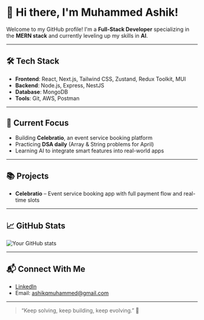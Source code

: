 # 👋 Hi there, I'm Muhammed Ashik!

Welcome to my GitHub profile! I'm a **Full-Stack Developer** specializing in the **MERN stack** and currently leveling up my skills in **AI**.

---

## 🛠️ Tech Stack
- **Frontend**: React, Next.js, Tailwind CSS, Zustand, Redux Toolkit, MUI
- **Backend**: Node.js, Express, NestJS
- **Database**: MongoDB
- **Tools**: Git, AWS, Postman 

---

## 🚀 Current Focus
- Building **Celebratio**, an event service booking platform
- Practicing **DSA daily** (Array & String problems for April)
- Learning AI to integrate smart features into real-world apps

---

## 📚 Projects
- **Celebratio** – Event service booking app with full payment flow and real-time slots

---

## 📈 GitHub Stats
![Your GitHub stats](https://github-readme-stats.vercel.app/api?username=ashikqmuhammed&show_icons=true&theme=radical)

---

## 📬 Connect With Me
- [LinkedIn](https://linkedin.com/in/ashikqmuhammed)
- Email: ashikqmuhammed@gmail.com

---

> “Keep solving, keep building, keep evolving.” 🌱
